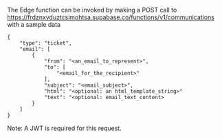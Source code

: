 The Edge function can be invoked by making a POST call to https://frdznxvduztcsimohtsa.supabase.co/functions/v1/communications
with a sample data 
```
{
    "type": "ticket",
    "email": [
        {
            "from": "<an_email_to_represent>",
            "to": [
                "<email_for_the_recipient>"
            ],
            "subject": "<email_subject>",
            "html": "<optional: an html_template_string>"
            "text": "<optional: email_text_content>
        }
    ]
}
```

Note: A JWT is required for this request. 